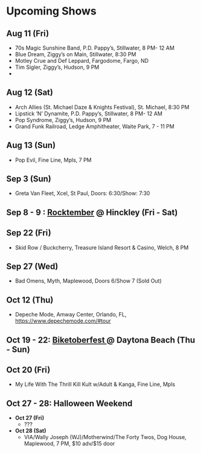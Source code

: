 <!DOCTYPE html>
<html>

<head>
  <meta charset="utf-8">
  <meta name="viewport" content="width=device-width, initial-scale=1.0">
  <title>upcoming-shows</title>
  <link rel="stylesheet" href="https://stackedit.io/style.css" />
</head>

<body class="stackedit">
  <div class="stackedit__html"><h1 id="upcoming-shows">Upcoming Shows</h1>
<h2 id="aug-11-fri">Aug 11 (Fri)</h2>
<ul>
<li>70s Magic Sunshine Band, P.D. Pappy’s, Stillwater, 8 PM- 12 AM</li>
<li>Blue Dream, Ziggy’s on Main, Stillwater, 8:30 PM</li>
<li>Motley Crue and Def Leppard, Fargodome, Fargo, ND</li>
<li>Tim Sigler, Ziggy’s, Hudson, 9 PM</li>
<li></li>
</ul>
<h2 id="aug-12-sat">Aug 12 (Sat)</h2>
<ul>
<li>Arch Allies (St. Michael Daze &amp; Knights Festival), St. Michael, 8:30 PM</li>
<li>Lipstick ‘N’ Dynamite, P.D. Pappy’s, Stillwater, 8 PM- 12 AM</li>
<li>Pop Syndrome, Ziggy’s, Hudson, 9 PM</li>
<li>Grand Funk Railroad, Ledge Amphitheater, Waite Park, 7 - 11 PM</li>
</ul>
<h2 id="aug-13-sun">Aug 13 (Sun)</h2>
<ul>
<li>Pop Evil, Fine Line, Mpls, 7 PM</li>
</ul>
<h2 id="sep-3-sun">Sep 3 (Sun)</h2>
<ul>
<li>Greta Van Fleet, Xcel, St Paul, Doors: 6:30/Show: 7:30</li>
</ul>
<h2 id="sep-8---9--rocktember--hinckley-fri---sat">Sep 8 - 9 : <a href="https://rocktember.net/">Rocktember</a> @ Hinckley (Fri - Sat)</h2>
<h2 id="sep-22-fri">Sep 22 (Fri)</h2>
<ul>
<li>Skid Row / Buckcherry, Treasure Island Resort &amp; Casino, Welch, 8 PM</li>
</ul>
<h2 id="sep-27-wed">Sep 27 (Wed)</h2>
<ul>
<li>Bad Omens, Myth, Maplewood, Doors 6/Show 7 (Sold Out)</li>
</ul>
<h2 id="oct-12-thu">Oct 12 (Thu)</h2>
<ul>
<li>Depeche Mode, Amway Center, Orlando, FL, <a href="https://www.depechemode.com/#tour">https://www.depechemode.com/#tour</a></li>
</ul>
<h2 id="oct-19---22-biketoberfest---daytona-beach-thu---sun">Oct 19 - 22: <a href="https://www.daytonabeach.com/biketoberfest/">Biketoberfest </a> @ Daytona Beach (Thu - Sun)</h2>
<h2 id="oct-20-fri">Oct 20 (Fri)</h2>
<ul>
<li>My Life With The Thrill Kill Kult w/Adult &amp; Kanga, Fine Line, Mpls</li>
</ul>
<h2 id="oct-27---28-halloween-weekend">Oct 27 - 28: Halloween Weekend</h2>
<ul>
<li><strong>Oct 27 (Fri)</strong>
<ul>
<li>???</li>
</ul>
</li>
<li><strong>Oct 28 (Sat)</strong>
<ul>
<li>VIA/Wally Joseph (WJ)/Motherwind/The Forty Twos, Dog House, Maplewood, 7 PM, $10 adv/$15 door</li>
</ul>
</li>
</ul>
</div>
</body>

</html>
